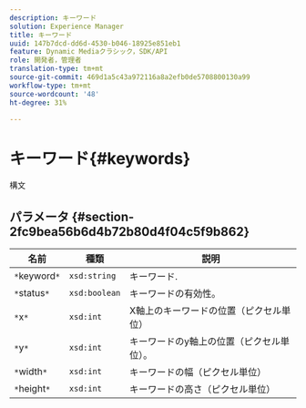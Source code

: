 ```yaml
---
description: キーワード
solution: Experience Manager
title: キーワード
uuid: 147b7dcd-dd6d-4530-b046-18925e851eb1
feature: Dynamic Mediaクラシック，SDK/API
role: 開発者，管理者
translation-type: tm+mt
source-git-commit: 469d1a5c43a972116a8a2efb0de5708800130a99
workflow-type: tm+mt
source-wordcount: '48'
ht-degree: 31%

---
```



# キーワード{#keywords}

構文

## パラメータ {#section-2fc9bea56b6d4b72b80d4f04c5f9b862}

| 名前 | 種類 | 説明 |
|---|---|---|
| `*`keyword`*` | `xsd:string` | キーワード. |
| `*`status`*` | `xsd:boolean` | キーワードの有効性。 |
| `*`x`*` | `xsd:int` | X軸上のキーワードの位置（ピクセル単位） |
| `*`y`*` | `xsd:int` | キーワードのy軸上の位置（ピクセル単位）。 |
| `*`width`*` | `xsd:int` | キーワードの幅（ピクセル単位） |
| `*`height`*` | `xsd:int` | キーワードの高さ（ピクセル単位） |

